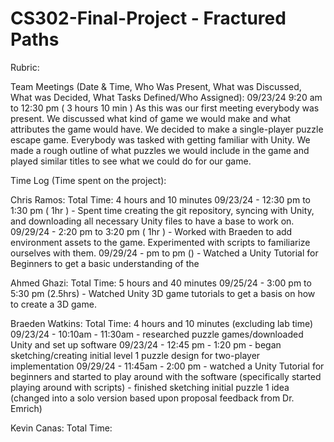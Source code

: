 # CS302-Final-Project - Fractured Paths

Rubric:




Team Meetings (Date & Time, Who Was Present, What was Discussed, What was Decided, What Tasks Defined/Who Assigned):
   09/23/24 9:20 am to 12:30 pm ( 3 hours 10 min )
      As this was our first meeting everybody was present. We discussed what kind of game we would make and what attributes the game
      would have. We decided to make a single-player puzzle escape game. Everybody was tasked with getting familiar with Unity. We made a rough outline of what puzzles we would include in the game and played similar titles to see what we could do for our game.


Time Log (Time spent on the project):

   Chris Ramos:
      Total Time: 4 hours and 10 minutes
      09/23/24 - 12:30 pm to 1:30 pm ( 1hr )
         - Spent time creating the git repository, syncing with Unity, and downloading all necessary Unity files to have a base to work on.
      09/29/24 - 2:20 pm to 3:20 pm ( 1hr )
         - Worked with Braeden to add environment assets to the game. Experimented with scripts to familiarize ourselves with them.
      09/29/24 - pm to pm ()
         - Watched a Unity Tutorial for Beginners to get a basic understanding of the 

   Ahmed Ghazi:
      Total Time: 5 hours and 40 minutes
      09/25/24 - 3:00 pm to 5:30 pm (2.5hrs)
         - Watched Unity 3D game tutorials to get a basis on how to create a 3D game. 

   Braeden Watkins:
      Total Time: 4 hours and 10 minutes (excluding lab time)
      09/23/24 - 10:10am - 11:30am
         - researched puzzle games/downloaded Unity and set up software
      09/23/24 - 12:45 pm - 1:20 pm
         - began sketching/creating initial level 1 puzzle design for two-player implementation
      09/29/24 - 11:45am - 2:00 pm
         - watched a Unity Tutorial for beginners and started to play around with the software (specifically started playing around with scripts)
         - finished sketching initial puzzle 1 idea (changed into a solo version based upon proposal feedback from Dr. Emrich)

   Kevin Canas:
      Total Time:
